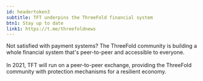 ```yaml
---
id: headertoken3
subtitle: TFT underpins the ThreeFold financial system
btn1: Stay up to date
link1: https://t.me/threefoldnews
---
```


Not satisfied with payment systems? The ThreeFold community is building a whole financial system that's peer-to-peer and accessible to everyone.
<br />
<br />
In 2021, TFT will run on a peer-to-peer exchange, providing the ThreeFold community with protection mechanisms for a resilient economy.
